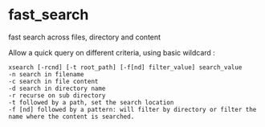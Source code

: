fast_search
===========

fast search across files, directory and content

Allow a quick query on different criteria, using basic wildcard :

	xsearch [-rcnd] [-t root_path] [-f[nd] filter_value] search_value
	-n search in filename
	-c search in file content
	-d search in directory name
	-r recurse on sub directory
	-t followed by a path, set the search location
	-f [nd] followed by a pattern: will filter by directory or filter the name where the content is searched.
